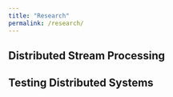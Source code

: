 ```yaml
---
title: "Research"
permalink: /research/
---
```


## Distributed Stream Processing



## Testing Distributed Systems
